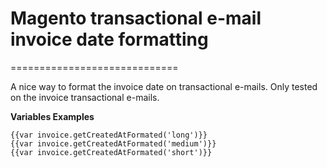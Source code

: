 # Magento transactional e-mail invoice date formatting
=============================

A nice way to format the invoice date on transactional e-mails.
Only tested on the invoice transactional e-mails.

**Variables Examples**
```
{{var invoice.getCreatedAtFormated('long')}}
{{var invoice.getCreatedAtFormated('medium')}}
{{var invoice.getCreatedAtFormated('short')}}
```